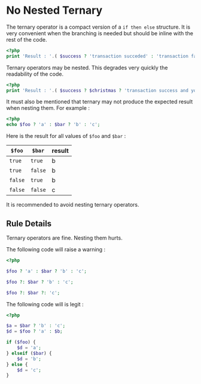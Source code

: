 <!-- Good Practices -->
# No Nested Ternary

The ternary operator is a compact version of a `if then else` structure. It is very convenient when the branching is needed but should be inline with the rest of the code.

```php
<?php
print 'Result : '.( $success ? 'transaction succeded' : 'transaction failed');

```
Ternary operators may be nested. This degrades very quickly the readability of the code.

```php
<?php
print 'Result : '.( $success ? $christmas ? 'transaction success and you get a gift' : 'transaction success' : 'transaction failed');

```

It must also be mentioned that ternary may not produce the expected result when nesting them. For example : 

```php
<?php
echo $foo ? 'a' : $bar ? 'b' : 'c';

```

Here is the result for all values of `$foo` and `$bar` : 

`$foo`  | `$bar`  | result
------- | ------- | ------
`true`  | `true`  | b
`true`  | `false` | b
`false` | `true`  | b
`false` | `false` | c


It is recommended to avoid nesting ternary operators. 

## Rule Details

Ternary operators are fine. Nesting them hurts. 

The following code will raise a warning : 

```php
<?php

$foo ? 'a' : $bar ? 'b' : 'c';

$foo ?: $bar ? 'b' : 'c';

$foo ?: $bar ?: 'c';

```

The following code will is legit : 

```php
<?php

$a = $bar ? 'b' : 'c';
$d = $foo ? 'a' : $b;

if ($foo) {
	$d = 'a';
} elseif ($bar) {
	$d = 'b';
} else {
	$d = 'c';
}

```

